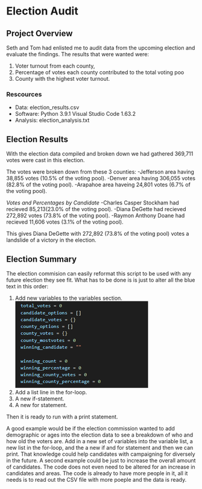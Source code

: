 # Election Audit

## Project Overview
Seth and Tom had enlisted me to audit data from the upcoming election and evaluate the findings. The results that were wanted were: 
1. Voter turnout from each county,
2. Percentage of votes each county contributed to the total voting poo
3. County with the highest voter turnout.

### Rescources
- Data: election_results.csv
- Software: Python 3.9.1
	    Visual Studio Code 1.63.2
- Analysis: election_analysis.txt

## Election Results
With the election data compiled and broken down we had gathered 
369,711 votes were cast in this election.

The votes were broken down from these 3 counties:
-Jefferson area having 38,855 votes (10.5% of the voting pool). 
-Denver area having 306,055 votes (82.8% of the voting pool).
-Arapahoe area haveing 24,801 votes (6.7% of the voting pool).

*Votes and Percentages by Candidate*
-Charles Casper Stockham had recieved 85,213(23.0% of the voting pool).
-Diana DeGette had recieved 272,892 votes (73.8% of the voting pool).
-Raymon Anthony Doane had recieved 11,606 votes (3.1% of the voting pool).

This gives Diana DeGette with 272,892 (73.8% of the voting pool) votes a landslide of a victory in the election.

## Election Summary
The election commision can easily reformat this script to be used with any future election they see fit. What has to be done is is just to alter all the blue text in this order:

1. Add new variables to the variables section.
![Variables_pull.PNG](https://github.com/Cyber-Wolfe/ElectionAudit/blob/main/Script_Screenshots/Variables_pull.PNG)
2. Add a list line in the for-loop.
3. A new if-statement.
4. A new for statement.

Then it is ready to run with a print statement.

A good example would be if the election commission wanted to add demographic or ages into the election data to see a breakdown of who and how old the voters are. Add in a new set of variables into the variable list, a new list in the for-loop, and the a new if and for statement and then we can print.  That knowledge could help candidates with campaigning for diversely in the future.
A second example could be just to increase the overall amount of candidates. The code does not even need to be altered for an increase in candidates and areas.  The code is already to have more people in it, all it needs is to read out the CSV file with more poeple and the data is ready.
